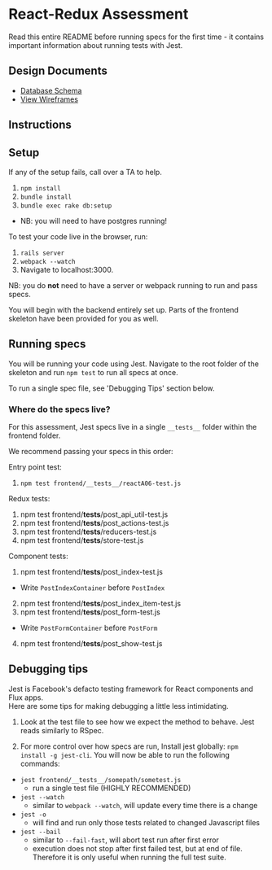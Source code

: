 # React-Redux Assessment

Read this entire README before running specs for the first time - it contains
important information about running tests with Jest.

## Design Documents
* [Database Schema][db_schema]
* [View Wireframes][views]

[db_schema]: ./docs/db_schema.md
[views]: ./docs/views.md

## Instructions

## Setup

If any of the setup fails, call over a TA to help.

1. `npm install`
2. `bundle install`
3. `bundle exec rake db:setup`
  - NB: you will need to have postgres running!

To test your code live in the browser, run:
1. `rails server`
2. `webpack --watch`
3. Navigate to localhost:3000.  

NB: you do **not** need to have a server or webpack running to run and pass specs.

You will begin with the backend entirely set up. Parts of the frontend skeleton
have been provided for you as well.

## Running specs

You will be running your code using Jest.  Navigate to the root folder of the
skeleton and run `npm test` to run all specs at once.  

To run a single spec file, see 'Debugging Tips' section below.

### Where do the specs live?

For this assessment, Jest specs live in a single `__tests__` folder within the
frontend folder.

We recommend passing your specs in this order:

Entry point test:

1. `npm test frontend/__tests__/reactA06-test.js`

Redux tests:

1. npm test frontend/__tests__/post_api_util-test.js
2. npm test frontend/__tests__/post_actions-test.js
3. npm test frontend/__tests__/reducers-test.js
4. npm test frontend/__tests__/store-test.js

Component tests:

1. npm test frontend/__tests__/post_index-test.js
  * Write `PostIndexContainer` before `PostIndex`
2. npm test frontend/__tests__/post_index_item-test.js
3. npm test frontend/__tests__/post_form-test.js
  * Write `PostFormContainer` before `PostForm`
4. npm test frontend/__tests__/post_show-test.js

## Debugging tips

Jest is Facebook's defacto testing framework for React components and Flux apps.  
Here are some tips for making debugging a little less intimidating.

1. Look at the test file to see how we expect the method to behave.  Jest reads
  similarly to RSpec.  

2. For more control over how specs are run, Install jest globally: `npm install
-g jest-cli`.  You will now be able to run the following commands:
  * `jest frontend/__tests__/somepath/sometest.js`
    * run a single test file (HIGHLY RECOMMENDED)
  * `jest --watch`
    * similar to `webpack --watch`, will update every time there is a change
  * `jest -o`
    * will find and run only those tests related to changed Javascript files
  * `jest --bail`
    * similar to `--fail-fast`, will abort test run after first error
    * execution does not stop after first failed test, but at end of file.  
    Therefore it is only useful when running the full test suite.
